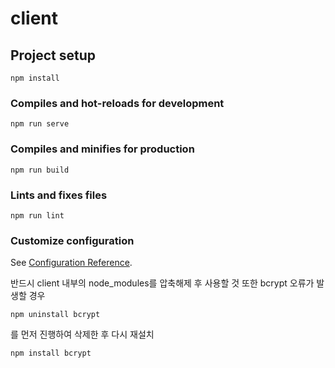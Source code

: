 # client

## Project setup
```
npm install
```

### Compiles and hot-reloads for development
```
npm run serve
```

### Compiles and minifies for production
```
npm run build
```

### Lints and fixes files
```
npm run lint
```

### Customize configuration
See [Configuration Reference](https://cli.vuejs.org/config/).

반드시 client 내부의 node_modules를 압축해제 후 사용할 것
또한 bcrypt 오류가 발생할 경우
```
npm uninstall bcrypt
```
를 먼저 진행하여 삭제한 후 다시 재설치
```
npm install bcrypt
```

